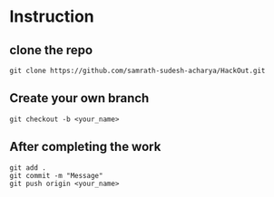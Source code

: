 # Instruction

## clone the repo
```
git clone https://github.com/samrath-sudesh-acharya/HackOut.git
```
## Create your own branch
```
git checkout -b <your_name>
```
## After completing the work 
```
git add .
git commit -m "Message"
git push origin <your_name>
```
